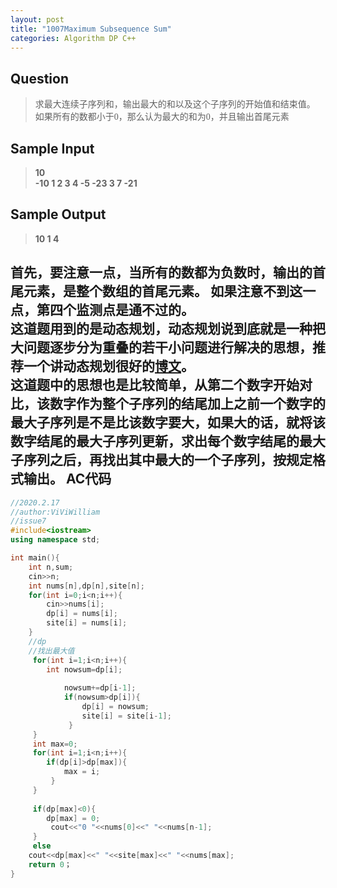 ```yaml
---
layout: post
title: "1007Maximum Subsequence Sum"
categories: Algorithm DP C++
---
```


Question
---------
><font face="楷体">求最大连续子序列和，输出最大的和以及这个子序列的开始值和结束值。
>如果所有的数都小于0，那么认为最大的和为0，并且输出首尾元素</font>  

Sample Input
------------

><strong>10  
>-10 1 2 3 4 -5 -23 3 7 -21</strong> 

Sample Output
-------------
><strong>10 1 4</strong>  

<font face="仿宋">首先，要注意一点，当所有的数都为负数时，输出的首尾元素，是<strong>整个数组的首尾元素</strong>。
如果注意不到这一点，第四个监测点是通不过的。</font>  
<font face="仿宋">这道题用到的是<strong>动态规划</strong>，动态规划说到底就是一种把大问题逐步分为重叠的若干小问题进行解决的思想，推荐一个讲动态规划很好的<a href="https://www.zhihu.com/question/23995189/answer/613096905">博文</a>。</font>  
<font face="仿宋">这道题中的思想也是比较简单，从第二个数字开始对比，该数字作为整个子序列的结尾加上之前一个数字的最大子序列是不是比该数字要大，如果大的话，就将该数字结尾的最大子序列更新，求出每个数字结尾的最大子序列之后，再找出其中最大的一个子序列，按规定格式输出。</font>
AC代码
------
```C++
//2020.2.17
//author:ViViWilliam
//issue7
#include<iostream>
using namespace std;

int main(){
	int n,sum;
	cin>>n;
	int nums[n],dp[n],site[n];
	for(int i=0;i<n;i++){
		cin>>nums[i];
		dp[i] = nums[i];
		site[i] = nums[i];
	}
	//dp
	//找出最大值
	 for(int i=1;i<n;i++){
	 	int nowsum=dp[i];
	 	
	 		nowsum+=dp[i-1];
	 		if(nowsum>dp[i]){
	 			dp[i] = nowsum;
	 			site[i] = site[i-1];
			 }
	 }
	 int max=0;
	 for(int i=1;i<n;i++){
	 	if(dp[i]>dp[max]){
	 		max = i;
		 }
	 }
	 
	 if(dp[max]<0){
	 	dp[max] = 0;
		 cout<<"0 "<<nums[0]<<" "<<nums[n-1];	
	 }
	 else
	cout<<dp[max]<<" "<<site[max]<<" "<<nums[max];
	return 0；
} 
```